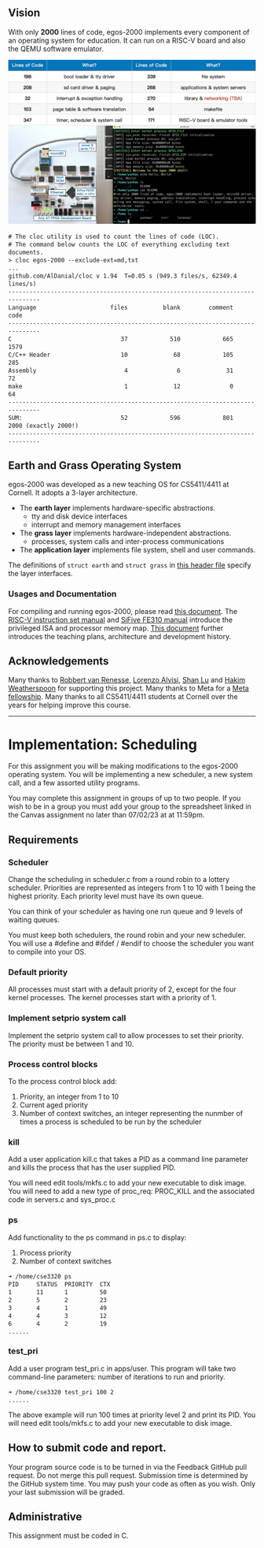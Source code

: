 ## Vision

With only **2000** lines of code, egos-2000 implements every component of an operating system for education. 
It can run on a RISC-V board and also the QEMU software emulator.

![Fail to load an image of egos-2000.](references/screenshots/egos-2000.jpg)

```shell
# The cloc utility is used to count the lines of code (LOC).
# The command below counts the LOC of everything excluding text documents.
> cloc egos-2000 --exclude-ext=md,txt
...
github.com/AlDanial/cloc v 1.94  T=0.05 s (949.3 files/s, 62349.4 lines/s)
-------------------------------------------------------------------------------
Language                     files          blank        comment           code
-------------------------------------------------------------------------------
C                               37            510            665           1579
C/C++ Header                    10             68            105            285
Assembly                         4              6             31             72
make                             1             12              0             64
-------------------------------------------------------------------------------
SUM:                            52            596            801           2000 (exactly 2000!)
-------------------------------------------------------------------------------
```

## Earth and Grass Operating System

egos-2000 was developed as a new teaching OS for CS5411/4411 at Cornell. It adopts a 3-layer architecture.

* The **earth layer** implements hardware-specific abstractions.
    * tty and disk device interfaces
    * interrupt and memory management interfaces
* The **grass layer** implements hardware-independent abstractions.
    * processes, system calls and inter-process communications
* The **application layer** implements file system, shell and user commands.

The definitions of `struct earth` and `struct grass` in [this header file](library/egos.h) specify the layer interfaces.

### Usages and Documentation

For compiling and running egos-2000, please read [this document](COMPILING.md).
The [RISC-V instruction set manual](references/riscv-privileged-v1.10.pdf) and [SiFive FE310 manual](references/sifive-fe310-v19p04.pdf) introduce the privileged ISA and processor memory map.
[This document](references/README.md) further introduces the teaching plans, architecture and development history.


## Acknowledgements

Many thanks to [Robbert van Renesse](https://www.cs.cornell.edu/home/rvr/), [Lorenzo Alvisi](https://www.cs.cornell.edu/lorenzo/), [Shan Lu](https://people.cs.uchicago.edu/~shanlu/) and [Hakim Weatherspoon](https://www.cs.cornell.edu/~hweather/) for supporting this project.
Many thanks to Meta for a [Meta fellowship](https://research.facebook.com/fellows/zhang-yunhao/).
Many thanks to all CS5411/4411 students at Cornell over the years for helping improve this course.

--------------------------------------------------------------------------------------------------------------------------------------------------------------------------------------------

# Implementation: Scheduling

For this assignment you will be making modifications to the egos-2000 operating system.  You will be implementing a new scheduler, a new system call, and a few assorted utility programs.

You may complete this assignment in groups of up to two people. If you wish to be in a group you must add your group to the spreadsheet linked in the Canvas assignment no later than 07/02/23 at at 11:59pm. 

## Requirements

### Scheduler
Change the scheduling in scheduler.c from a round robin to a lottery scheduler.  Priorities are represented as integers from 1 to 10 with 1 being the highest priority.  Each priority level must have its own queue.

You can think of your scheduler as having one run queue and 9 levels of waiting queues.

You must keep both schedulers, the round robin and your new scheduler.  You will use a #define and #ifdef / #endif to choose the scheduler you want to compile into your OS.

### Default priority
All processes must start with a default priority of 2, except for the four kernel processes. The kernel processes start with a priority of 1.

### Implement setprio system call
Implement the setprio system call to allow processes to set their priority. The priority must be between 1 and 10.  

### Process control blocks
To the process control block add:
1. Priority, an integer from 1 to 10
2. Current aged priority
3. Number of context switches, an integer representing the nunmber of times a process is scheduled to be run by the scheduler

### kill

Add a user application kill.c that takes a PID as a command line parameter and kills the process that has the user supplied PID.

You will need edit tools/mkfs.c to add your new executable to disk image.  You will need to add a new type of proc_req: PROC_KILL and the associated code in servers.c and sys_proc.c

### ps 
Add functionality to the ps command in ps.c to display:
1. Process priority
2. Number of context switches

```shell
➜ /home/cse3320 ps
PID     STATUS  PRIORITY  CTX
1       11      1         50    
2       5       2         23
3       4       1         49
4       4       3         12
6       4       2         19
......
```
### test_pri
Add a user program test_pri.c in apps/user.  This program will take two command-line parameters: number of iterations to run and priority.
```shell
➜ /home/cse3320 test_pri 100 2
......
```
The above example will run 100 times at priority level 2 and print its PID.
You will need edit tools/mkfs.c to add your new executable to disk image.

## How to submit code and report.

Your program source code is to be turned in via the Feedback GitHub pull request. Do not merge this pull request. Submission time is determined by the GitHub system time. You may push your code as often as you wish. Only your last submission will be graded.

## Administrative

This assignment must be coded in C. 
